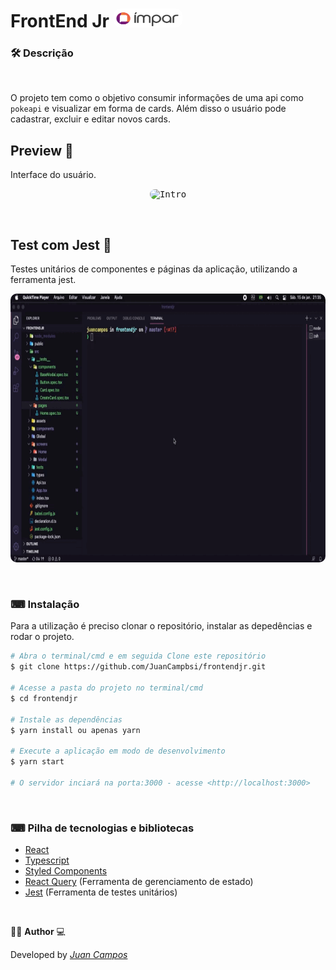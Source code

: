 <p align="center">
<h1>
 FrontEnd Jr 
 <img width="110" style="border-radius: 10px" height="30" src="https://github.com/JuanCampbsi/frontendjr/blob/02d23696b4eba860c1c633b359351911e6c11c80/src/assets/Impar_fivicon.png" alt="Intro"> 
</h1>
</p>

### 🛠  Descrição   

</br>

O projeto tem como o objetivo consumir informações de uma api como `pokeapi` e visualizar em forma de cards. Além disso o usuário pode cadastrar, excluir e editar novos cards.


## Preview 📱
Interface do usuário.
</br>

<p align="center">
  <kbd>
 <img width="800" style="border-radius: 10px" height="430" src="https://github.com/JuanCampbsi/frontendjr/blob/40e64ae040c647c2f8e843fa59a3f64862f4b8a8/src/assets/systempreview.gif" alt="Intro"> 
  </kbd>
  </br>
</p>

</br>

## Test com Jest 🧪
 Testes unitários de componentes e páginas da aplicação, utilizando a ferramenta jest.
 </br>
<p align="center">
  <kbd>
 <img width="800" style="border-radius: 10px" height="430" src="https://github.com/JuanCampbsi/frontendjr/blob/e6e9a6f6e3ec3ba8c528a916c97a1ee60cadd8e8/src/assets/testpreview.gif" alt="Intro"> 
  </kbd>
  </br>
</p>

</br>

### ⌨ Instalação
Para a utilização é preciso clonar o repositório, instalar as depedências e rodar o projeto.

```bash
# Abra o terminal/cmd e em seguida Clone este repositório
$ git clone https://github.com/JuanCampbsi/frontendjr.git

# Acesse a pasta do projeto no terminal/cmd
$ cd frontendjr

# Instale as dependências
$ yarn install ou apenas yarn

# Execute a aplicação em modo de desenvolvimento
$ yarn start

# O servidor inciará na porta:3000 - acesse <http://localhost:3000>

```

</br>

### ⌨ Pilha de tecnologias e bibliotecas

-   [React](https://github.com/facebook/react)
-   [Typescript](https://www.typescriptlang.org/)
-   [Styled Components](https://www.styled-components.com/) 
-   [React Query](https://react-query.tanstack.com/reference/QueryClient) (Ferramenta de gerenciamento de estado)
-   [Jest](https://jestjs.io/pt-BR/docs/tutorial-react) (Ferramenta de testes unitários)

</br>

👨‍💻 **Author** 💻

Developed by [_Juan Campos_](https://www.linkedin.com/in/juancampos-ferreira/)



